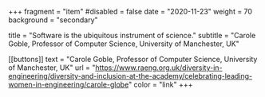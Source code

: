 +++ 
fragment = "item"
#disabled = false
date = "2020-11-23" 
weight = 70 
background = "secondary"

title = "Software is the ubiquitous instrument of science." 
subtitle = "Carole Goble, Professor of Computer Science, University of Manchester, UK"

[[buttons]]
  text = "Carole Goble, Professor of Computer Science, University of Manchester, UK"
  url = "https://www.raeng.org.uk/diversity-in-engineering/diversity-and-inclusion-at-the-academy/celebrating-leading-women-in-engineering/carole-globe"
  color = "link"
+++
